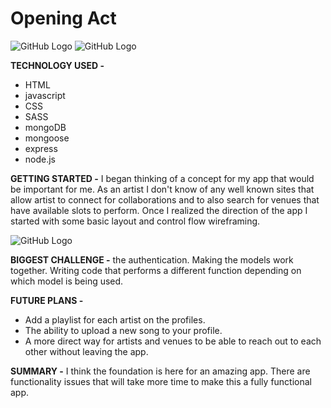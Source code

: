 # Opening Act 

![GitHub Logo](https://i.imgur.com/abYgEhc.png)
![GitHub Logo](https://i.imgur.com/Q6MPmph.png)


**TECHNOLOGY USED -**

* HTML 
* javascript
* CSS
* SASS
* mongoDB
* mongoose
* express
* node.js 

**GETTING STARTED -** 
I began thinking of a concept for my app that would be important for me. As an artist I don't know of any well known sites that allow artist to connect for collaborations and to also search for venues that have available slots to perform. Once I realized the direction of the app I started with some basic layout and control flow wireframing. 

![GitHub Logo](https://i.imgur.com/4a9bTma.jpg)

**BIGGEST CHALLENGE -** the authentication. Making the models work together. Writing code that performs a different function depending on which model is being used.  

**FUTURE PLANS -** 
* Add a playlist for each artist on the profiles. 
* The ability to upload a new song to your profile. 
* A more direct way for artists and venues to be able to reach out to each other without leaving the app. 

**SUMMARY -** I think the foundation is here for an amazing app. There are functionality issues that will take more time to make this a fully functional app. 


